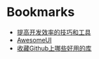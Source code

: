 # Bookmarks

- [提高开发效率的技巧和工具](Bookmarks/提高开发效率的技巧和工具.md)
- [AwesomeUI](Bookmarks/AwesomeUI.md)
- [收藏Github上哪些好用的库](Bookmarks/收藏Github上哪些好用的库.md)





